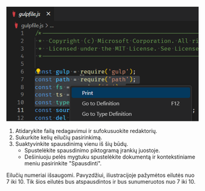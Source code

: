 ![](./print-multiline-selection.png)

1. Atidarykite failą redagavimui ir sufokusuokite redaktorių. 
2. Sukurkite kelių eilučių pasirinkimą.
3. Suaktyvinkite spausdinimą vienu iš šių būdų.
	- Spustelėkite spausdinimo piktogramą įrankių juostoje.
	- Dešiniuoju pelės mygtuku spustelėkite dokumentą ir kontekstiniame meniu pasirinkite "Spausdinti".

Eilučių numeriai išsaugomi. Pavyzdžiui, iliustracijoje pažymėtos eilutės nuo 7 iki 10. Tik šios eilutės bus atspausdintos ir bus sunumeruotos nuo 7 iki 10.